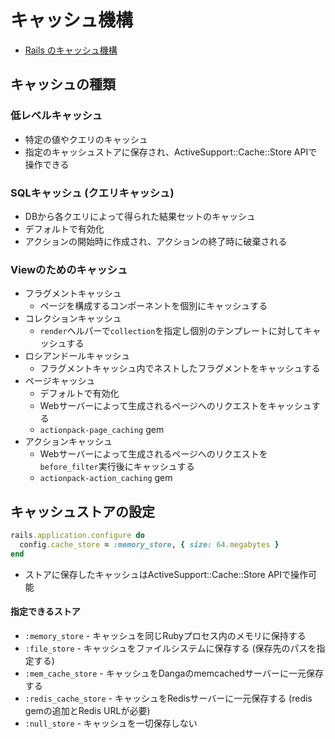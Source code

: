 # キャッシュ機構
- [Rails のキャッシュ機構](https://railsguides.jp/caching_with_rails.html)

## キャッシュの種類
### 低レベルキャッシュ
- 特定の値やクエリのキャッシュ
- 指定のキャッシュストアに保存され、ActiveSupport::Cache::Store APIで操作できる

### SQLキャッシュ (クエリキャッシュ)
- DBから各クエリによって得られた結果セットのキャッシュ
- デフォルトで有効化
- アクションの開始時に作成され、アクションの終了時に破棄される

### Viewのためのキャッシュ
- フラグメントキャッシュ
  - ページを構成するコンポーネントを個別にキャッシュする
- コレクションキャッシュ
  - `render`ヘルパーで`collection`を指定し個別のテンプレートに対してキャッシュする
- ロシアンドールキャッシュ
  - フラグメントキャッシュ内でネストしたフラグメントをキャッシュする
- ページキャッシュ
  - デフォルトで有効化
  - Webサーバーによって生成されるページへのリクエストをキャッシュする
  - `actionpack-page_caching` gem
- アクションキャッシュ
  - Webサーバーによって生成されるページへのリクエストを`before_filter`実行後にキャッシュする
  - `actionpack-action_caching` gem

## キャッシュストアの設定
```ruby
rails.application.configure do
  config.cache_store = :memory_store, { size: 64.megabytes }
end
```

- ストアに保存したキャッシュはActiveSupport::Cache::Store APIで操作可能

#### 指定できるストア
- `:memory_store` - キャッシュを同じRubyプロセス内のメモリに保持する
- `:file_store` - キャッシュをファイルシステムに保存する (保存先のパスを指定する)
- `:mem_cache_store` - キャッシュをDangaのmemcachedサーバーに一元保存する
- `:redis_cache_store` - キャッシュをRedisサーバーに一元保存する (redis gemの追加とRedis URLが必要)
- `:null_store` - キャッシュを一切保存しない
